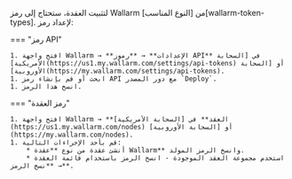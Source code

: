 لتثبيت العقدة، ستحتاج إلى رمز Wallarm من [النوع المناسب][wallarm-token-types]. لإعداد رمز:

=== "رمز API"

    1. افتح واجهة Wallarm → **الإعدادات** → **رموز API** في [السحابة الأمريكية](https://us1.my.wallarm.com/settings/api-tokens) أو [السحابة الأوروبية](https://my.wallarm.com/settings/api-tokens).
    1. ابحث أو قم بإنشاء رمز API مع دور المصدر `Deploy`.
    1. انسخ هذا الرمز.

=== "رمز العقدة"

    1. افتح واجهة Wallarm → **العقد** في [السحابة الأمريكية](https://us1.my.wallarm.com/nodes) أو [السحابة الأوروبية](https://my.wallarm.com/nodes).
    1. قم بأحد الإجراءات التالية:
        * أنشئ عقدة من نوع **عقدة Wallarm** وانسخ الرمز المولد.
        * استخدم مجموعة العقد الموجودة - انسخ الرمز باستخدام قائمة العقدة → **نسخ الرمز**.